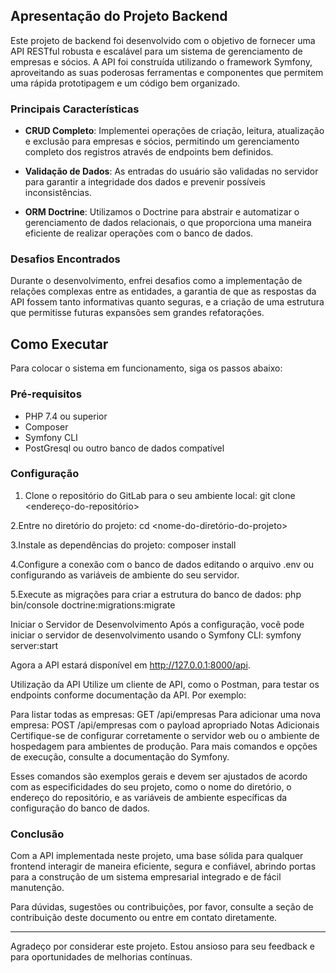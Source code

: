 ## Apresentação do Projeto Backend

Este projeto de backend foi desenvolvido com o objetivo de fornecer uma API RESTful robusta e escalável para um sistema de gerenciamento de empresas e sócios. A API foi construída utilizando o framework Symfony, aproveitando as suas poderosas ferramentas e componentes que permitem uma rápida prototipagem e um código bem organizado.

### Principais Características

- **CRUD Completo**: Implementei operações de criação, leitura, atualização e exclusão para empresas e sócios, permitindo um gerenciamento completo dos registros através de endpoints bem definidos.

- **Validação de Dados**: As entradas do usuário são validadas no servidor para garantir a integridade dos dados e prevenir possíveis inconsistências.

- **ORM Doctrine**: Utilizamos o Doctrine para abstrair e automatizar o gerenciamento de dados relacionais, o que proporciona uma maneira eficiente de realizar operações com o banco de dados.


### Desafios Encontrados

Durante o desenvolvimento, enfrei desafios como a implementação de relações complexas entre as entidades, a garantia de que as respostas da API fossem tanto informativas quanto seguras, e a criação de uma estrutura que permitisse futuras expansões sem grandes refatorações.

## Como Executar

Para colocar o sistema em funcionamento, siga os passos abaixo:

### Pré-requisitos

- PHP 7.4 ou superior
- Composer
- Symfony CLI
- PostGresql ou outro banco de dados compatível

### Configuração

1. Clone o repositório do GitLab para o seu ambiente local:
git clone <endereço-do-repositório>

2.Entre no diretório do projeto:
cd <nome-do-diretório-do-projeto>

3.Instale as dependências do projeto:
composer install

4.Configure a conexão com o banco de dados editando o arquivo .env ou configurando as variáveis de ambiente do seu servidor.

5.Execute as migrações para criar a estrutura do banco de dados:
php bin/console doctrine:migrations:migrate

Iniciar o Servidor de Desenvolvimento
Após a configuração, você pode iniciar o servidor de desenvolvimento usando o Symfony CLI:
symfony server:start

Agora a API estará disponível em http://127.0.0.1:8000/api.

Utilização da API
Utilize um cliente de API, como o Postman, para testar os endpoints conforme documentação da API. Por exemplo:

Para listar todas as empresas: GET /api/empresas
Para adicionar uma nova empresa: POST /api/empresas com o payload apropriado
Notas Adicionais
Certifique-se de configurar corretamente o servidor web ou o ambiente de hospedagem para ambientes de produção.
Para mais comandos e opções de execução, consulte a documentação do Symfony.

Esses comandos são exemplos gerais e devem ser ajustados de acordo com as especificidades do seu projeto, como o nome do diretório, o endereço do repositório, e as variáveis de ambiente específicas da configuração do banco de dados.
### Conclusão

Com a API implementada neste projeto, uma base sólida para qualquer frontend interagir de maneira eficiente, segura e confiável, abrindo portas para a construção de um sistema empresarial integrado e de fácil manutenção.

Para dúvidas, sugestões ou contribuições, por favor, consulte a seção de contribuição deste documento ou entre em contato diretamente.

---

Agradeço por considerar este projeto. Estou ansioso para seu feedback e para oportunidades de melhorias contínuas.

